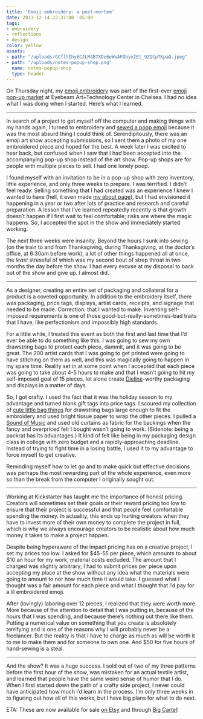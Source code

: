 ```yaml
---
title: 'Emoji embroidery: a post-mortem'
date: 2013-12-14 22:37:00 -05:00
tags:
- embroidery
- reflections
- design
color: yellow
assets:
- path: "/uploads/GCfltIhy6CJLM4B7XDe6eWoAFQbyxIEt_9ZQCpTKpaQ.jpeg"
- path: "/uploads/notes-popup-shop.png"
  name: notes-popup-shop
  type: header
---
```


On Thursday night, my [emoji embroidery](http://jessicaharllee.com/work/emoji-embroidery/) was part of the first-ever [emoji pop-up market](http://www.emojishow.com) at Eyebeam Art+Technology Center in Chelsea. I had no idea what I was doing when I started. Here’s what I learned.


<hr class="b-gray-lightest mt-sm-4 mb-sm-4">

In search of a project to get myself off the computer and making things with my hands again, I turned to embroidery and [sewed a poop emoji](http://instagram.com/p/ga92xhhZTm/) because it was the most absurd thing I could think of. Serendipitously, there was an emoji art show accepting submissions, so I sent them a photo of my one embroidered piece and hoped for the best.  A week later I was excited to hear back, but confused when I saw that I had been accepted into the accompanying pop-up shop instead of the art show. Pop-up shops are for people with multiple pieces to sell. I had one lonely poop. 

I found myself with an invitation to be in a pop-up shop with zero inventory, little experience, and only three weeks to prepare. I was terrified. I didn’t feel ready. Selling something that I had created was an experience I knew I wanted to have (hell, it even made [my about page](http://jessicaharllee.com/about/)), but I had envisioned it happening in a year or two after lots of practice and research and careful preparation. A lesson that I’ve learned repeatedly recently is that growth doesn’t happen if I first wait to feel comfortable; risks are where the magic happens. So, I accepted the spot in the show and immediately started working.

The next three weeks were insanity. Beyond the hours I sunk into sewing (on the train to and from Thanksgiving, during Thanksgiving, at the doctor’s office, at 6:30am before work), a lot of other things happened all at once, the *least* stressful of which was my second bout of strep throat in two months the day before the show. I had every excuse at my disposal to back out of the show and give up. I almost did.

<hr class="b-gray-lightest mt-sm-4 mb-sm-4">

As a designer, creating an entire set of packaging and collateral for a product is a coveted opportunity. In addition to the embroidery itself, there was packaging, price tags, displays, artist cards, receipts, and signage that needed to be made. Correction: that I wanted to make. Inventing self-imposed requirements is one of those good-but-really-sometimes-bad traits that I have, like perfectionism and impossibly high standards. 

For a little while, I treated this event as both the first and last time that I’d ever be able to do something like this. I was going to sew my own drawstring bags to protect each piece, dammit, and it was going to be great. The 200 artist cards that I was going to get printed were going to have stitching on them as well, and this was magically going to happen in my spare time. Reality set in at some point when I accepted that each piece was going to take about 4-5 hours to make and that I wasn’t going to hit my self-imposed goal of 15 pieces, let alone create [Dieline](http://www.thedieline.com)-worthy packaging and displays in a matter of days.

So, I got crafty. I used the fact that it was the holiday season to my advantage and turned blank gift tags into price tags. I scoured my collection of [cute little bag things](http://jessicaharllee.com/uploads/GCfltIhy6CJLM4B7XDe6eWoAFQbyxIEt_9ZQCpTKpaQ.jpeg) for drawstring bags large enough to fit the embroidery and used bright tissue paper to wrap the other pieces. I pulled a [Sound of Music](http://www.rnh.com/videos.html?video=215&gallery=62) and used old curtains as fabric for the backings when the fancy and overpriced felt I bought wasn’t going to work. (Sidenote: being a packrat has its advantages.) It kind of felt like being in my packaging design class in college with zero budget and a rapidly-approaching deadline. Instead of trying to fight time in a losing battle, I used it to my advantage to force myself to get creative.

Reminding myself how to let go and to make quick but effective decisions was perhaps the most rewarding part of the whole experience, even more so than the break from the computer I originally sought out.

<hr class="b-gray-lightest mt-sm-4 mb-sm-4">

Working at Kickstarter has taught me the importance of honest pricing. Creators will sometimes set their goals or their reward pricing too low to ensure that their project is successful and that people feel comfortable spending the money. In actuality, this ends up hurting creators when they have to invest more of their own money to complete the project in full, which is why we always encourage creators to be realistic about how much money it takes to make a project happen.

Despite being hyperaware of the impact pricing has on a creative project, I set my prices too low. I asked for $45-55 per piece, which amounts to about $10 an hour for my work, material costs excluded. The amount that I charged was slightly arbitrary; I had to submit prices per piece upon accepting my place at the show without any idea what the materials were going to amount to nor how much time it would take. I guessed what I thought was a fair amount for each piece and what I thought that I’d pay for a lil embroidered emoji.

After (lovingly) laboring over 12 pieces, I realized that they were worth more. More because of the attention to detail that I was putting in, because of the hours that I was spending, and because there’s nothing out there like them. Putting a numerical value on something that you create is absolutely terrifying and is one of the reasons why I will probably never be a freelancer. But the reality is that I have to charge as much as will be worth it to me to make them and for someone to own one. And $50 for five hours of hand-sewing is a steal.

<hr class="b-gray-lightest mt-sm-4 mb-sm-4">

And the show? It was a huge success. I sold out of two of my three patterns before the first hour of the show, was mistaken for an actual textile artist, and learned that people have the same weird sense of humor that I do. When I first started down the path of a crafty side project, I never could have anticipated how much I’d learn in the process. I’m only three weeks in to figuring out how all of this works, but I have big plans for what to do next.

ETA: These are now available for sale [on Etsy](https://www.etsy.com/shop/harllee) and through [Big Cartel](http://harllee.bigcartel.com)!
